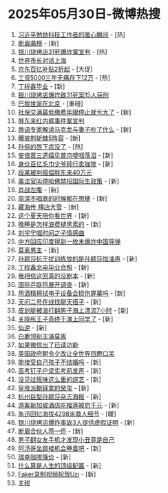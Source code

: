 # 2025年05月30日-微博热搜

1. [习近平勉励科技工作者的暖心瞬间](https://s.weibo.com/weibo?q=%23%E4%B9%A0%E8%BF%91%E5%B9%B3%E5%8B%89%E5%8A%B1%E7%A7%91%E6%8A%80%E5%B7%A5%E4%BD%9C%E8%80%85%E7%9A%84%E6%9A%96%E5%BF%83%E7%9E%AC%E9%97%B4%23&Refer=new_time) - [热]
2. [断眉袭榜](https://s.weibo.com/weibo?q=%23%E6%96%AD%E7%9C%89%E8%A2%AD%E6%A6%9C%23&t=31&band_rank=1&Refer=top) - [新]
3. [银川烧烤店31死爆炸案宣判](https://s.weibo.com/weibo?q=%23%E9%93%B6%E5%B7%9D%E7%83%A7%E7%83%A4%E5%BA%9731%E6%AD%BB%E7%88%86%E7%82%B8%E6%A1%88%E5%AE%A3%E5%88%A4%23&t=31&band_rank=2&Refer=top) - [热]
4. [世界市长对话上海](https://s.weibo.com/weibo?q=%23%E4%B8%96%E7%95%8C%E5%B8%82%E9%95%BF%E5%AF%B9%E8%AF%9D%E4%B8%8A%E6%B5%B7%23&t=31&band_rank=3&Refer=top)
5. [京东百亿补贴2折起](https://s.weibo.comjavascript:void(0);) - [大促]
6. [工资5000三年无痛存下12万](https://s.weibo.com/weibo?q=%E5%B7%A5%E8%B5%845000%E4%B8%89%E5%B9%B4%E6%97%A0%E7%97%9B%E5%AD%98%E4%B8%8B12%E4%B8%87&t=31&band_rank=4&Refer=top) - [热]
7. [丁程鑫毕业](https://s.weibo.com/weibo?q=%E4%B8%81%E7%A8%8B%E9%91%AB%E6%AF%95%E4%B8%9A&t=31&band_rank=5&Refer=top) - [新]
8. [银川烧烤店爆炸致31死案15人获刑](https://s.weibo.com/weibo?q=%23%E9%93%B6%E5%B7%9D%E7%83%A7%E7%83%A4%E5%BA%97%E7%88%86%E7%82%B8%E8%87%B431%E6%AD%BB%E6%A1%8815%E4%BA%BA%E8%8E%B7%E5%88%91%23&t=31&band_rank=6&Refer=top)
9. [巴黎世家在北京](https://s.weibo.comjavascript:void(0);) - [重磅]
10. [社保交满最低缴费年限停止就亏大了](https://s.weibo.com/weibo?q=%E7%A4%BE%E4%BF%9D%E4%BA%A4%E6%BB%A1%E6%9C%80%E4%BD%8E%E7%BC%B4%E8%B4%B9%E5%B9%B4%E9%99%90%E5%81%9C%E6%AD%A2%E5%B0%B1%E4%BA%8F%E5%A4%A7%E4%BA%86&t=31&band_rank=7&Refer=top) - [新]
11. [胖东来红内裤事件案宣判](https://s.weibo.com/weibo?q=%23%E8%83%96%E4%B8%9C%E6%9D%A5%E7%BA%A2%E5%86%85%E8%A3%A4%E4%BA%8B%E4%BB%B6%E6%A1%88%E5%AE%A3%E5%88%A4%23&t=31&band_rank=8&Refer=top)
12. [唇语专家解读马克龙与妻子吵了什么](https://s.weibo.com/weibo?q=%23%E5%94%87%E8%AF%AD%E4%B8%93%E5%AE%B6%E8%A7%A3%E8%AF%BB%E9%A9%AC%E5%85%8B%E9%BE%99%E4%B8%8E%E5%A6%BB%E5%AD%90%E5%90%B5%E4%BA%86%E4%BB%80%E4%B9%88%23&t=31&band_rank=9&Refer=top) - [新]
13. [曝披荆斩棘5阵容](https://s.weibo.com/weibo?q=%23%E6%9B%9D%E6%8A%AB%E8%8D%86%E6%96%A9%E6%A3%985%E9%98%B5%E5%AE%B9%23&t=31&band_rank=10&Refer=top) - [新]
14. [孙俪的唇下痣没了](https://s.weibo.com/weibo?q=%23%E5%AD%99%E4%BF%AA%E7%9A%84%E5%94%87%E4%B8%8B%E7%97%A3%E6%B2%A1%E4%BA%86%23&t=31&band_rank=11&Refer=top) - [热]
15. [安倍晋三遗孀见普京哽咽落泪](https://s.weibo.com/weibo?q=%23%E5%AE%89%E5%80%8D%E6%99%8B%E4%B8%89%E9%81%97%E5%AD%80%E8%A7%81%E6%99%AE%E4%BA%AC%E5%93%BD%E5%92%BD%E8%90%BD%E6%B3%AA%23&t=31&band_rank=12&Refer=top) - [新]
16. [身价百亿毛巾少爷转行卖咖啡](https://s.weibo.com/weibo?q=%E8%BA%AB%E4%BB%B7%E7%99%BE%E4%BA%BF%E6%AF%9B%E5%B7%BE%E5%B0%91%E7%88%B7%E8%BD%AC%E8%A1%8C%E5%8D%96%E5%92%96%E5%95%A1&t=31&band_rank=13&Refer=top) - [新]
17. [段某被判赔偿胖东来40万元](https://s.weibo.com/weibo?q=%23%E6%AE%B5%E6%9F%90%E8%A2%AB%E5%88%A4%E8%B5%94%E5%81%BF%E8%83%96%E4%B8%9C%E6%9D%A540%E4%B8%87%E5%85%83%23&t=31&band_rank=14&Refer=top)
18. [美法官叫停哈佛禁招国际生政策](https://s.weibo.com/weibo?q=%23%E7%BE%8E%E6%B3%95%E5%AE%98%E5%8F%AB%E5%81%9C%E5%93%88%E4%BD%9B%E7%A6%81%E6%8B%9B%E5%9B%BD%E9%99%85%E7%94%9F%E6%94%BF%E7%AD%96%23&t=31&band_rank=15&Refer=top) - [新]
19. [肖战左腹](https://s.weibo.com/weibo?q=%E8%82%96%E6%88%98%E5%B7%A6%E8%85%B9&t=31&band_rank=16&Refer=top) - [新]
20. [周深不唱歌的时候都在想梗](https://s.weibo.com/weibo?q=%E5%91%A8%E6%B7%B1%E4%B8%8D%E5%94%B1%E6%AD%8C%E7%9A%84%E6%97%B6%E5%80%99%E9%83%BD%E5%9C%A8%E6%83%B3%E6%A2%97&t=31&band_rank=17&Refer=top) - [新]
21. [藏海传 横店大雪](https://s.weibo.com/weibo?q=%E8%97%8F%E6%B5%B7%E4%BC%A0%20%E6%A8%AA%E5%BA%97%E5%A4%A7%E9%9B%AA&t=31&band_rank=18&Refer=top) - [新]
22. [这个夏天陪你看世界](https://s.weibo.com/weibo?q=%23%E8%BF%99%E4%B8%AA%E5%A4%8F%E5%A4%A9%E9%99%AA%E4%BD%A0%E7%9C%8B%E4%B8%96%E7%95%8C%23&t=31&band_rank=19&Refer=top) - [新]
23. [晚睡是怎样浪费褪黑素的](https://s.weibo.com/weibo?q=%E6%99%9A%E7%9D%A1%E6%98%AF%E6%80%8E%E6%A0%B7%E6%B5%AA%E8%B4%B9%E8%A4%AA%E9%BB%91%E7%B4%A0%E7%9A%84&t=31&band_rank=20&Refer=top) - [新]
24. [刘宇宁唱时间之子情感曲](https://s.weibo.com/weibo?q=%23%E5%88%98%E5%AE%87%E5%AE%81%E5%94%B1%E6%97%B6%E9%97%B4%E4%B9%8B%E5%AD%90%E6%83%85%E6%84%9F%E6%9B%B2%23&t=31&band_rank=21&Refer=top)
25. [中方回应印度得到一枚未爆炸中国导弹](https://s.weibo.com/weibo?q=%23%E4%B8%AD%E6%96%B9%E5%9B%9E%E5%BA%94%E5%8D%B0%E5%BA%A6%E5%BE%97%E5%88%B0%E4%B8%80%E6%9E%9A%E6%9C%AA%E7%88%86%E7%82%B8%E4%B8%AD%E5%9B%BD%E5%AF%BC%E5%BC%B9%23&t=31&band_rank=22&Refer=top)
26. [莫离男主](https://s.weibo.com/weibo?q=%E8%8E%AB%E7%A6%BB%E7%94%B7%E4%B8%BB&t=31&band_rank=23&Refer=top) - [新]
27. [孙颖莎抗干扰训练放的是孙颖莎加油声](https://s.weibo.com/weibo?q=%23%E5%AD%99%E9%A2%96%E8%8E%8E%E6%8A%97%E5%B9%B2%E6%89%B0%E8%AE%AD%E7%BB%83%E6%94%BE%E7%9A%84%E6%98%AF%E5%AD%99%E9%A2%96%E8%8E%8E%E5%8A%A0%E6%B2%B9%E5%A3%B0%23&t=31&band_rank=24&Refer=top) - [新]
28. [丁程鑫北电毕业合照](https://s.weibo.com/weibo?q=%23%E4%B8%81%E7%A8%8B%E9%91%AB%E5%8C%97%E7%94%B5%E6%AF%95%E4%B8%9A%E5%90%88%E7%85%A7%23&t=31&band_rank=25&Refer=top) - [新]
29. [我相信这回真的没剧本](https://s.weibo.com/weibo?q=%E6%88%91%E7%9B%B8%E4%BF%A1%E8%BF%99%E5%9B%9E%E7%9C%9F%E7%9A%84%E6%B2%A1%E5%89%A7%E6%9C%AC&t=31&band_rank=26&Refer=top) - [新]
30. [国际乒联将展开调查](https://s.weibo.com/weibo?q=%23%E5%9B%BD%E9%99%85%E4%B9%92%E8%81%94%E5%B0%86%E5%B1%95%E5%BC%80%E8%B0%83%E6%9F%A5%23&t=31&band_rank=27&Refer=top) - [新]
31. [用酒精擦拭电子设备会损伤屏幕吗](https://s.weibo.com/weibo?q=%E7%94%A8%E9%85%92%E7%B2%BE%E6%93%A6%E6%8B%AD%E7%94%B5%E5%AD%90%E8%AE%BE%E5%A4%87%E4%BC%9A%E6%8D%9F%E4%BC%A4%E5%B1%8F%E5%B9%95%E5%90%97&t=31&band_rank=28&Refer=top) - [新]
32. [天问二号在线找聊天搭子](https://s.weibo.com/weibo?q=%23%E5%A4%A9%E9%97%AE%E4%BA%8C%E5%8F%B7%E5%9C%A8%E7%BA%BF%E6%89%BE%E8%81%8A%E5%A4%A9%E6%90%AD%E5%AD%90%23&t=31&band_rank=29&Refer=top) - [新]
33. [皮划艇被浪打翻男子海上漂流7小时](https://s.weibo.com/weibo?q=%23%E7%9A%AE%E5%88%92%E8%89%87%E8%A2%AB%E6%B5%AA%E6%89%93%E7%BF%BB%E7%94%B7%E5%AD%90%E6%B5%B7%E4%B8%8A%E6%BC%82%E6%B5%817%E5%B0%8F%E6%97%B6%23&t=31&band_rank=30&Refer=top) - [新]
34. [关晓彤王子奇终于演上同学了](https://s.weibo.com/weibo?q=%E5%85%B3%E6%99%93%E5%BD%A4%E7%8E%8B%E5%AD%90%E5%A5%87%E7%BB%88%E4%BA%8E%E6%BC%94%E4%B8%8A%E5%90%8C%E5%AD%A6%E4%BA%86&t=31&band_rank=31&Refer=top) - [新]
35. [仙逆](https://s.weibo.com/weibo?q=%E4%BB%99%E9%80%86&t=31&band_rank=32&Refer=top) - [新]
36. [白鹿领衔主演莫离](https://s.weibo.com/weibo?q=%23%E7%99%BD%E9%B9%BF%E9%A2%86%E8%A1%94%E4%B8%BB%E6%BC%94%E8%8E%AB%E7%A6%BB%23&t=31&band_rank=33&Refer=top)
37. [如果微信出了已读功能](https://s.weibo.com/weibo?q=%E5%A6%82%E6%9E%9C%E5%BE%AE%E4%BF%A1%E5%87%BA%E4%BA%86%E5%B7%B2%E8%AF%BB%E5%8A%9F%E8%83%BD&t=31&band_rank=34&Refer=top)
38. [美国政府朝令夕改让全世界目瞪口呆](https://s.weibo.com/weibo?q=%23%E7%BE%8E%E5%9B%BD%E6%94%BF%E5%BA%9C%E6%9C%9D%E4%BB%A4%E5%A4%95%E6%94%B9%E8%AE%A9%E5%85%A8%E4%B8%96%E7%95%8C%E7%9B%AE%E7%9E%AA%E5%8F%A3%E5%91%86%23&t=31&band_rank=35&Refer=top)
39. [能接受自己孩子不结婚吗](https://s.weibo.com/weibo?q=%E8%83%BD%E6%8E%A5%E5%8F%97%E8%87%AA%E5%B7%B1%E5%AD%A9%E5%AD%90%E4%B8%8D%E7%BB%93%E5%A9%9A%E5%90%97&t=31&band_rank=36&Refer=top) - [新]
40. [高考钉子户梁实考前发声](https://s.weibo.com/weibo?q=%23%E9%AB%98%E8%80%83%E9%92%89%E5%AD%90%E6%88%B7%E6%A2%81%E5%AE%9E%E8%80%83%E5%89%8D%E5%8F%91%E5%A3%B0%23&t=31&band_rank=37&Refer=top) - [新]
41. [没见过班味这么重的综艺](https://s.weibo.com/weibo?q=%E6%B2%A1%E8%A7%81%E8%BF%87%E7%8F%AD%E5%91%B3%E8%BF%99%E4%B9%88%E9%87%8D%E7%9A%84%E7%BB%BC%E8%89%BA&t=31&band_rank=38&Refer=top) - [新]
42. [皇帝派蒯铎拿的癸玺](https://s.weibo.com/weibo?q=%23%E7%9A%87%E5%B8%9D%E6%B4%BE%E8%92%AF%E9%93%8E%E6%8B%BF%E7%9A%84%E7%99%B8%E7%8E%BA%23&t=31&band_rank=39&Refer=top) - [新]
43. [杭州巨型孙颖莎杂志海报](https://s.weibo.com/weibo?q=%23%E6%9D%AD%E5%B7%9E%E5%B7%A8%E5%9E%8B%E5%AD%99%E9%A2%96%E8%8E%8E%E6%9D%82%E5%BF%97%E6%B5%B7%E6%8A%A5%23&t=31&band_rank=40&Refer=top) - [新]
44. [游客新加坡酒店吃榴莲被罚千元](https://s.weibo.com/weibo?q=%23%E6%B8%B8%E5%AE%A2%E6%96%B0%E5%8A%A0%E5%9D%A1%E9%85%92%E5%BA%97%E5%90%83%E6%A6%B4%E8%8E%B2%E8%A2%AB%E7%BD%9A%E5%8D%83%E5%85%83%23&t=31&band_rank=41&Refer=top) - [新]
45. [朱迅回忆海拔4298米救人细节](https://s.weibo.com/weibo?q=%23%E6%9C%B1%E8%BF%85%E5%9B%9E%E5%BF%86%E6%B5%B7%E6%8B%944298%E7%B1%B3%E6%95%91%E4%BA%BA%E7%BB%86%E8%8A%82%23&t=31&band_rank=42&Refer=top) - [暖]
46. [银川烧烤店爆炸事故3人提供虚假证明](https://s.weibo.com/weibo?q=%23%E9%93%B6%E5%B7%9D%E7%83%A7%E7%83%A4%E5%BA%97%E7%88%86%E7%82%B8%E4%BA%8B%E6%95%853%E4%BA%BA%E6%8F%90%E4%BE%9B%E8%99%9A%E5%81%87%E8%AF%81%E6%98%8E%23&t=31&band_rank=43&Refer=top) - [新]
47. [断眉合伙人蒋一侨](https://s.weibo.com/weibo?q=%23%E6%96%AD%E7%9C%89%E5%90%88%E4%BC%99%E4%BA%BA%E8%92%8B%E4%B8%80%E4%BE%A8%23&t=31&band_rank=44&Refer=top) - [新]
48. [男子翻女友手机才发现小丑竟是自己](https://s.weibo.com/weibo?q=%23%E7%94%B7%E5%AD%90%E7%BF%BB%E5%A5%B3%E5%8F%8B%E6%89%8B%E6%9C%BA%E6%89%8D%E5%8F%91%E7%8E%B0%E5%B0%8F%E4%B8%91%E7%AB%9F%E6%98%AF%E8%87%AA%E5%B7%B1%23&t=31&band_rank=45&Refer=top)
49. [阿汤哥坐跳楼机会睡着吧](https://s.weibo.com/weibo?q=%E9%98%BF%E6%B1%A4%E5%93%A5%E5%9D%90%E8%B7%B3%E6%A5%BC%E6%9C%BA%E4%BC%9A%E7%9D%A1%E7%9D%80%E5%90%A7&t=31&band_rank=46&Refer=top) - [新]
50. [瑞幸咖啡降价](https://s.weibo.com/weibo?q=%23%E7%91%9E%E5%B9%B8%E5%92%96%E5%95%A1%E9%99%8D%E4%BB%B7%23&t=31&band_rank=47&Refer=top) - [新]
51. [什么算是人生的顶级配置](https://s.weibo.com/weibo?q=%E4%BB%80%E4%B9%88%E7%AE%97%E6%98%AF%E4%BA%BA%E7%94%9F%E7%9A%84%E9%A1%B6%E7%BA%A7%E9%85%8D%E7%BD%AE&t=31&band_rank=48&Refer=top) - [新]
52. [Faker录制视频祝贺Uzi](https://s.weibo.com/weibo?q=%23Faker%E5%BD%95%E5%88%B6%E8%A7%86%E9%A2%91%E7%A5%9D%E8%B4%BAUzi%23&t=31&band_rank=49&Refer=top) - [新]
53. [关税](https://s.weibo.com/weibo?q=%E5%85%B3%E7%A8%8E&t=31&band_rank=50&Refer=top)
